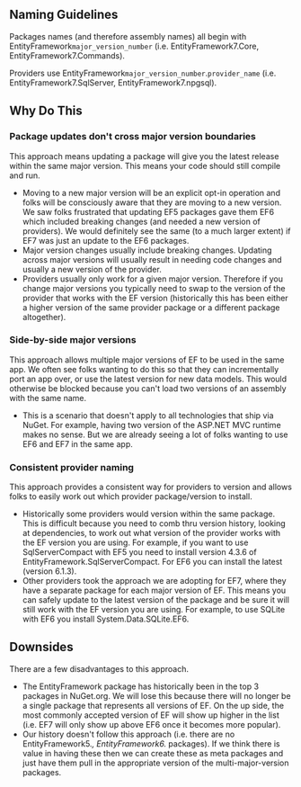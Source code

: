 ## Naming Guidelines
Packages names (and therefore assembly names) all begin with EntityFramework`major_version_number` (i.e. EntityFramework7.Core, EntityFramework7.Commands). 

Providers use EntityFramework`major_version_number`.`provider_name` (i.e. EntityFramework7.SqlServer, EntityFramework7.npgsql). 

## Why Do This

### Package updates don't cross major version boundaries
This approach means updating a package will give you the latest release within the same major version. This means your code should still compile and run. 
* Moving to a new major version will be an explicit opt-in operation and folks will be consciously aware that they are moving to a new version. We saw folks frustrated that updating EF5 packages gave them EF6 which included breaking changes (and needed a new version of providers). We would definitely see the same (to a much larger extent) if EF7 was just an update to the EF6 packages.
* Major version changes usually include breaking changes. Updating across major versions will usually result in needing code changes and usually a new version of the provider.
* Providers usually only work for a given major version. Therefore if you change major versions you typically need to swap to the version of the provider that works with the EF version (historically this has been either a higher version of the same provider package or a different package altogether).

### Side-by-side major versions
This approach allows multiple major versions of EF to be used in the same app. We often see folks wanting to do this so that they can incrementally port an app over, or use the latest version for new data models. This would otherwise be blocked because you can't load two versions of an assembly with the same name.
* This is a scenario that doesn't apply to all technologies that ship via NuGet. For example, having two version of the ASP.NET MVC runtime makes no sense. But we are already seeing a lot of folks wanting to use EF6 and EF7 in the same app.

### Consistent provider naming
This approach provides a consistent way for providers to version and allows folks to easily work out which provider package/version to install.
* Historically some providers would version within the same package. This is difficult because you need to comb thru version history, looking at dependencies, to work out what version of the provider works with the EF version you are using. For example, if you want to use SqlServerCompact with EF5 you need to install version 4.3.6 of EntityFramework.SqlServerCompact. For EF6 you can install the latest (version 6.1.3).
* Other providers took the approach we are adopting for EF7, where they have a separate package for each major version of EF. This means you can safely update to the latest version of the package and be sure it will still work with the EF version you are using. For example, to use SQLite with EF6 you install System.Data.SQLite.EF6. 

## Downsides
There are a few disadvantages to this approach.
* The EntityFramework package has historically been in the top 3 packages in NuGet.org. We will lose this because there will no longer be a single package that represents all versions of EF. On the up side, the most commonly accepted version of EF will show up higher in the list (i.e. EF7 will only show up above EF6 once it becomes more popular).
* Our history doesn't follow this approach (i.e. there are no EntityFramework5.*, EntityFramework6.* packages). If we think there is value in having these then we can create these as meta packages and just have them pull in the appropriate version of the multi-major-version packages.
